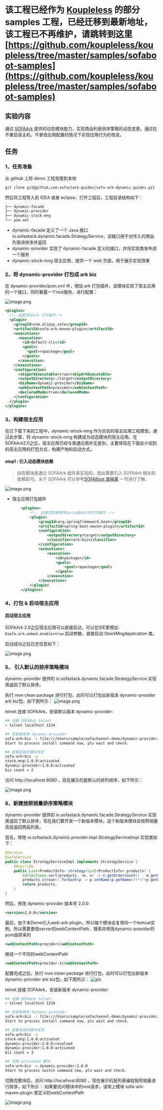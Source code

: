 # 该工程已经作为 [Koupleless](https://github.com/koupleless/koupleless) 的部分 samples 工程，已经迁移到最新地址，该工程已不再维护，请跳转到这里 [https://github.com/koupleless/koupleless/tree/master/samples/sofaboot-samples](https://github.com/koupleless/koupleless/tree/master/samples/sofaboot-samples)



## 实验内容

通过 [SOFAArk](https://github.com/sofastack/sofa-ark) 提供的动态模块能力，实现商品列表排序策略的动态变更。通过在不重启宿主机，不更改应用配置的情况下实现应用行为的改变。

## 任务

### 1、任务准备

从 github 上将 demo 工程克隆到本地

```bash
git clone git@github.com:sofastack-guides/sofa-ark-dynamic-guides.git
```

然后将工程导入到 IDEA 或者 eclipse，打开工程后，工程目录结构如下：

```bash
├── dynamic-facade
├── dynamic-provider
├── dynamic-stock-mng
└── pom.xml
```

* dynamic-facade 定义了一个 Java 接口 io.sofastack.dynamic.facade.StrategyService，该接口用于对传入的商品列表进排序并返回
* dynamic-provider 实现了 dynamic-facade 定义的接口，并将实现类发布成一个服务
* dynamic-stock-mng 宿主应用，提供一个 web 页面，用于展示实验效果

### 2、将 dynamic-provider 打包成 ark biz
在 dynamic-provider/pom.xml 中，增加 ark 打包插件，该模块实现了宿主应用的一个接口，同时暴露一个rest服务，进行配置：

![image.png](https://gw.alipayobjects.com/mdn/rms_ff360b/afts/img/A*y2BvRKG14JUAAAAAAAAAAABkARQnAQ)


```xml
<plugins>
  <!--这里添加ark 打包插件-->
  <plugin>
    <groupId>com.alipay.sofa</groupId>
    <artifactId>sofa-ark-maven-plugin</artifactId>
    <executions>
      <execution>
        <id>default-cli</id>
        <goals>
          <goal>repackage</goal>
        </goals>
      </execution>
    </executions>
    <configuration>
      <skipArkExecutable>true</skipArkExecutable>
      <outputDirectory>./target</outputDirectory>
      <bizName>dynamic-provider</bizName>
      <webContextPath>provider</webContextPath>
      <declaredMode>true</declaredMode>
    </configuration>
  </plugin>
</plugins>
```

### 3、构建宿主应用

在已下载下来的工程中，dynamic-stock-mng 作为实验的宿主应用工程模型。通过此步骤，将 dynamic-stock-mng  构建成为动态模块的宿主应用。在SOFAArk2.0之后，宿主应用已经与普通应用并无差别，主要体现在下面会介绍到的宿主应用的打包方式、构建产物和启动方式。

#### step1 : 引入动态模块依赖

> 动态模块是通过 SOFAArk 组件来实现的，因此需要引入 SOFAArk 相关的依赖即可。关于 SOFAArk 可以参考[SOFABoot 类隔离](https://www.sofastack.tech/projects/sofa-boot/sofa-ark-readme/)
一节进行了解。

![image.png](https://gw.alipayobjects.com/mdn/rms_565baf/afts/img/A*lM_1SoNIXIYAAAAAAAAAAABkARQnAQ)

* 宿主应用打包插件

    ```xml
        <plugins>
            <!-- 这里可直接使用springboot的打包插件 -->
            <plugin>
                <groupId>org.springframework.boot</groupId>
                <artifactId>spring-boot-maven-plugin</artifactId>
                <configuration>
                    <outputDirectory>target</outputDirectory>
                    <classifier>ark-biz</classifier>
                </configuration>
                <executions>
                    <execution>
                        <id>package</id>
                        <goals>
                            <goal>repackage</goal>
                        </goals>
                    </execution>
                </executions>
            </plugin>
        </plugins>
    ```

### 4、打包 & 启动宿主应用

#### 启动宿主应用
SOFAArk 2.0之后宿主应用可以直接启动，可以在IDE里增加`-Dsofa.ark.embed.enable=true` 启动参数，直接启动 StockMngApplication 类。

启动成功之后日志信息如下：

![image.png](https://gw.alipayobjects.com/mdn/rms_565baf/afts/img/A*3N_nS6P223IAAAAAAAAAAABkARQnAQ)

### 5、 引入默认的排序策略模块
dynamic-provider 提供的 io.sofastack.dynamic.facade.StrategyService 实现类返回了默认排序。

执行 mvn clean package 进行打包，此时可以打包出新版本 dynamic-provider ark biz包，如下图所示：
![image.png](https://gw.alipayobjects.com/mdn/rms_c69e1f/afts/img/A*fbgOSpPdAIkAAAAAAAAAAABkARQnAQ)

telnet 连接 SOFAArk，安装默认版本 dynamic-provider:
```bash
## 连接 SOFAArk telnet
> telnet localhost 1234

## 安装新版本 dynamic-provider
sofa-ark>biz -i file:///Users/sample/sofachannel-demo/dynamic-provider/target/dynamic-provider-1.0.0-ark-biz.jar
Start to process install command now, pls wait and check.

## 查看安装的模块信息
sofa-ark>biz -a
stock-mng:1.0.0:activated
dynamic-provider:1.0.0:activated
biz count = 2
```

访问 http://localhost:8080 ，现在展示的是默认的排列顺序，如下所示：

![image.png](https://gw.alipayobjects.com/mdn/rms_c69e1f/afts/img/A*HpKuR7Wn44UAAAAAAAAAAABkARQnAQ)

### 6、新建按照销量排序策略模块
dynamic-provider 提供的 io.sofastack.dynamic.facade.StrategyService 实现类返回了默认排序，现在我们要开发一个新版本模块，这个新版本模块会按照销量高低返回商品列表。

首先，修改 io.sofastack.dynamic.provider.impl.StrategyServiceImpl 实现类如下：

```java
@Service
@SofaService
public class StrategyServiceImpl implements StrategyService {
    @Override
    public List<ProductInfo> strategy(List<ProductInfo> products) {
        Collections.sort(products, (m, n) -> n.getOrderCount() - m.getOrderCount());
        products.stream().forEach(p -> p.setName(p.getName()+"("+p.getOrderCount()+")"));
        return products;
    }
}
```

然后，修改 dynamic-provider 版本号 2.0.0: 

```xml
<version>2.0.0</version>
```

最后，由于本Demo引入web-ark-plugin，所以每个模块会复用同一个tomcat实例，所以需要更改server的webContextPath，搜索并修改dynamic-provider的pom由原来的

```xml
<webContextPath>provider</webContextPath>
```
换成一个不同的webContextPath
```xml
<webContextPath>provider-1</webContextPath>
```

配置完成之后，执行 mvn clean package 进行打包，此时可以打包出新版本 dynamic-provider ark biz包，如下图所示：
![pic](https://gw.alipayobjects.com/mdn/rms_c69e1f/afts/img/A*lWUSQb95azoAAAAAAAAAAABkARQnAQ)


telnet 连接 SOFAArk，安装新版本 dynamic-provider:
```bash
## 连接 SOFAArk telnet
> telnet localhost 1234

## 安装新版本 dynamic-provider
sofa-ark>biz -i file:///Users/sample/sofachannel-demo/dynamic-provider/target/dynamic-provider-2.0.0-ark-biz.jar
Start to process install command now, pls wait and check.

## 查看安装的模块信息
sofa-ark>biz -a
stock-mng:1.0.0:activated
dynamic-provider:2.0.0:resolved
dynamic-provider:1.0.0:activated
biz count = 3

## 切换 activated 模块
sofa-ark>biz -o dynamic-provider:2.0.0
Start to process switch command now, pls wait and check.
```

切换完模块后，访问 http://localhost:8080 ，现在展示的是列表编程按照销量进行排序，如下所示：
如果要访问模块中的rest请求，请带上模块 sofa-ark-maven-plugin 里定义的webContextPath

![image.png](https://gw.alipayobjects.com/mdn/rms_c69e1f/afts/img/A*vqEJQ4775u4AAAAAAAAAAABkARQnAQ)


